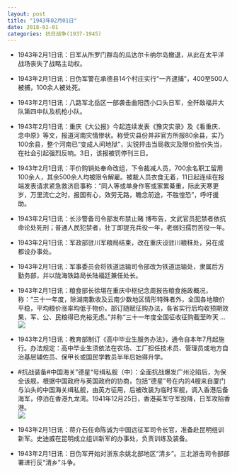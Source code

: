```yaml
---
layout: post
title: "1943年02月01日"
date: 2018-02-01
categories: 抗日战争(1937-1945)
---
```


<meta name="referrer" content="no-referrer" />

- 1943年2月1日讯：日军从所罗门群岛的瓜达尔卡纳尔岛撤退，从此在太平洋战场丧失了战略主动权。 

- 1943年2月1日讯：日伪军警在承德县14个村庄实行“一齐逮捕”，400至500人被捕，100余人被处死。 

- 1943年2月1日讯：八路军北岳区一部袭击曲阳西小口头日军，全歼敌福井大队第四中队及机枪小队。 

- 1943年2月1日讯：重庆《大公报》今起连续发表《豫灾实录》及《看重庆、念中原》等文，报道河南灾情惨状。称受灾县份并非官方所报80余县，实乃100余县，整个河南已“变成人间地狱”，尖锐抨击当局救灾及限价抬价失当，在社会引起强烈反响。3日，该报被罚停刊三日。 

- 1943年2月1日讯：平价购销处奉命改组，下令裁减人员，700余名职工留用100余人，其余500余人均被限令解雇。被裁人员衣食无着，11日起连续在报端发表请求紧急救济启事称：“同人等或单身作客或家累綦重，际此天寒更岁，万里流亡之时，报国有心，效劳无路，瞻念前途，不胜惶恐”，呼吁援助。 

- 1943年2月1日讯：长沙警备司令部发布禁止赌 博布告，文武官员犯禁者依抗命论处死刑；普通人民犯禁者，壮丁即提充兵役一年，老弱妇孺罚苦役一年。 

- 1943年2月1日讯：军政部驻川军粮局结束，改在重庆设驻川粮秣处，另在成都设办事处。 

- 1943年2月1日讯：军事委员会将铁道运输司令部改为铁道运输处，隶属后方勤务部，并以陇海铁路局长陆福廷兼任处长。 

- 1943年2月1日讯：粮食部长徐堪在重庆中枢纪念周报告粮食施政概况，称：“三十一年度，除湖南歉收及云南少数地区情形特殊者外，全国各地粮价平稳，平均粮价涨率均低于物价。部订随赋征购办法，各省实行后均收预期效果，军、公、民粮得已充裕无虑。”并称“三十一年度全国征收征购截至昨天 ... <br/><img src="https://wx2.sinaimg.cn/large/aca367d8ly1fo0t944uhvj20c80aydfx.jpg" />

- 1943年2月1日讯：教育部制订《高中毕业生服务办法》，通令自本年7月起施行。办法规定：高中毕业生须依法在农场、工厂担任技术员、管理员或地方自治基层辅佐员、保甲长或国民学教员半年后始得升学。 

- #抗战装备#中国海关”德星“号缉私舰（中）：全面抗战爆发广州沦陷后，为保全该舰，根据中国政府与英国政府的协商，包括“德星”号在内的4艘来自厦门与汕头的中国海关缉私舰，由英方征用，后被改装为临时军舰，调入香港后备海军，停泊在香港九龙湾。1941年12月25日，香港英军守军投降，日军攻陷香港。 <br/><img src="https://wx3.sinaimg.cn/large/aca367d8ly1fo0psed2mqj20m80ps798.jpg" />

- 1943年2月1日讯：蒋介石任命陈诚为中国远征军司令长官，准备赴昆明组训新军。史迪威在昆明成立组训新军的办事处，负责训练及装备。 

- 1943年2月1日讯：日伪军开始对浙东余姚北部地区“清乡”。三北游击司令部部署进行反“清乡”斗争。 

